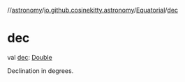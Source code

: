 //[astronomy](../../../index.md)/[io.github.cosinekitty.astronomy](../index.md)/[Equatorial](index.md)/[dec](dec.md)

# dec

val [dec](dec.md): [Double](https://kotlinlang.org/api/latest/jvm/stdlib/kotlin-stdlib/kotlin/-double/index.html)

Declination in degrees.
